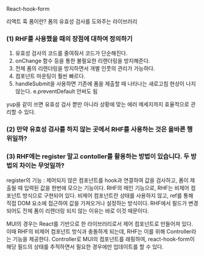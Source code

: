 React-hook-form

리액트 훅 폼이란?
폼의 유효성 검사를 도와주는 라이브러리

### (1) RHF를 사용했을 때의 장점에 대하여 정의하기

1. 유효성 검사의 코드를 줄여줘서 코드가 단순해진다.
2. onChange 함수 등을 통한 불필요한 리렌더링을 방지해준다.
3. 전체 폼의 리렌더링을 방지하면서 개별 인풋의 관리가 가능하다.
4. 컴포넌트 마운팅이 훨씬 빠르다.
5. handleSubmit을 사용하면 기존에 폼을 제출할 때 나타나는 새로고침 현상이 나지 않는다. e.preventDefault 안써도 됨

yup을 같이 쓰면 유효성 검사 뿐만 아니라 상황에 맞는 에러 메세지까지 효율적으로 관리할 수 있다.

### (2) 만약 유효성 검사를 하지 않는 곳에서 RHF를 사용하는 것은 올바른 행위일까?

### (3) RHF에는 register 말고 contoller를 활용하는 방법이 있습니다. 두 방법의 차이는 무엇일까?

register의 기능 : 제어되지 않은 컴포넌트를 hook과 연결하여 값을 검사하고, 폼이 제출될 때 입력된 값을
한번에 모으는 기능이다. RHF의 메인 기능으로, RHF는 비제어 컴포넌트 방식으로 구현되어 있다. 비제어 컴포넌트란 상태를 사용하지 않고, ref를 통해 직접 DOM 요소에 접근하여 값을 가져오거나 설정하는 방식이다. RHF에서 필드가 변경되어도 전체 폼이 리렌더링 되지 않는 이유는 바로 이것 때문이다.

MUI의 경우는 React를 기반으로 한 라이브러리로서 제어 컴포넌트로 만들어져 있다.
이때 RHF의 비제어 컴포넌트 방식과 충돌하게 되는데, RHF는 이를 위해 Controller라는 기능을 제공한다.
Controller로 MUI의 컴포넌트를 래핑하여, react-hook-form이 해당 필드의 상태를 추적하면서 필요한 경우에만
업데이트를 할 수 있다.
